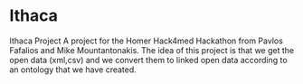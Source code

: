 Ithaca
======

Ithaca Project
A project for the Homer Hack4med Hackathon from Pavlos Fafalios and Mike Mountantonakis.
The idea of this project is that we get the open data (xml,csv)
and we convert them to linked open data according to an ontology that we have created.
